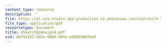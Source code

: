 ```yaml
---
content_type: resource
description: ''
file: https://ol-ocw-studio-app-production.s3.amazonaws.com/courses/4-101-experiencing-architecture-studio-spring-2003/eb7421672d1e0868d0fee68009b9fbe9_4SketchUpdesign4.pdf
file_type: application/pdf
resourcetype: Document
title: 4SketchUpdesign4.pdf
uid: eb742167-2d1e-0868-d0fe-e68009b9fbe9
---
```

